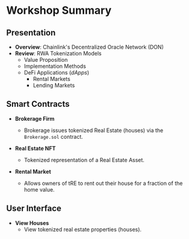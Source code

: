 # Workshop Summary

## Presentation
- **Overview**: Chainlink's Decentralized Oracle Network (DON)
- **Review**: RWA Tokenization Models
    - Value Proposition
    - Implementation Methods
    - DeFi Applications (*dApps*)
        - Rental Markets
        - Lending Markets

## Smart Contracts
- **Brokerage Firm**
    - Brokerage issues tokenized Real Estate (houses) via the `Brokerage.sol` contract.

- **Real Estate NFT**
    - Tokenized representation of a Real Estate Asset.

- **Rental Market**
    - Allows owners of tRE to rent out their house for a fraction of the home value.

## User Interface
- **View Houses**
    - View tokenized real estate properties (houses).

